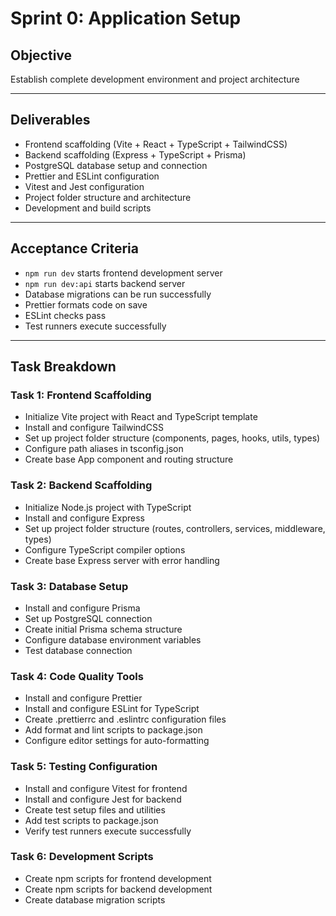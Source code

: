# Sprint 0: Application Setup

## Objective

Establish complete development environment and project architecture

---

## Deliverables

- Frontend scaffolding (Vite + React + TypeScript + TailwindCSS)
- Backend scaffolding (Express + TypeScript + Prisma)
- PostgreSQL database setup and connection
- Prettier and ESLint configuration
- Vitest and Jest configuration
- Project folder structure and architecture
- Development and build scripts

---

## Acceptance Criteria

- `npm run dev` starts frontend development server
- `npm run dev:api` starts backend server
- Database migrations can be run successfully
- Prettier formats code on save
- ESLint checks pass
- Test runners execute successfully

---

## Task Breakdown

### Task 1: Frontend Scaffolding

- Initialize Vite project with React and TypeScript template
- Install and configure TailwindCSS
- Set up project folder structure (components, pages, hooks, utils, types)
- Configure path aliases in tsconfig.json
- Create base App component and routing structure

### Task 2: Backend Scaffolding

- Initialize Node.js project with TypeScript
- Install and configure Express
- Set up project folder structure (routes, controllers, services, middleware, types)
- Configure TypeScript compiler options
- Create base Express server with error handling

### Task 3: Database Setup

- Install and configure Prisma
- Set up PostgreSQL connection
- Create initial Prisma schema structure
- Configure database environment variables
- Test database connection

### Task 4: Code Quality Tools

- Install and configure Prettier
- Install and configure ESLint for TypeScript
- Create .prettierrc and .eslintrc configuration files
- Add format and lint scripts to package.json
- Configure editor settings for auto-formatting

### Task 5: Testing Configuration

- Install and configure Vitest for frontend
- Install and configure Jest for backend
- Create test setup files and utilities
- Add test scripts to package.json
- Verify test runners execute successfully

### Task 6: Development Scripts

- Create npm scripts for frontend development
- Create npm scripts for backend development
- Create database migration scripts
